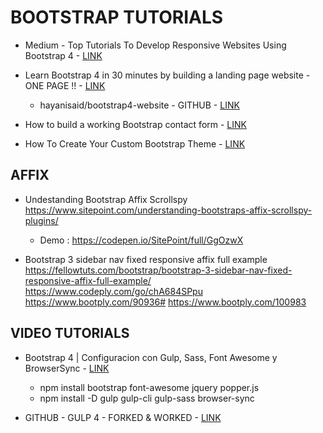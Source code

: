 # BOOTSTRAP TUTORIALS

* Medium - Top Tutorials To Develop Responsive Websites Using Bootstrap 4 - [LINK](https://medium.com/quick-code/top-tutorials-to-develop-responsive-websites-using-bootstrap-4-c934172f3ebd) 

* Learn Bootstrap 4 in 30 minutes by building a landing page website - ONE PAGE !! - [LINK](https://medium.freecodecamp.org/learn-bootstrap-4-in-30-minute-by-building-a-landing-page-website-guide-for-beginners-f64e03833f33)

  * hayanisaid/bootstrap4-website - GITHUB - [LINK](https://github.com/hayanisaid/bootstrap4-website)

* How to build a working Bootstrap contact form - [LINK](https://bootstrapious.com/p/how-to-build-a-working-bootstrap-contact-form)

* How To Create Your Custom Bootstrap Theme - [LINK](https://levelup.gitconnected.com/create-your-bootstrap-theme-4228aca9117a)

## AFFIX

* Undestanding Bootstrap Affix Scrollspy
  <https://www.sitepoint.com/understanding-bootstraps-affix-scrollspy-plugins/>
  * Demo : <https://codepen.io/SitePoint/full/GgOzwX>

* Bootstrap 3 sidebar nav fixed responsive affix full example
  <https://fellowtuts.com/bootstrap/bootstrap-3-sidebar-nav-fixed-responsive-affix-full-example/>
  <https://www.codeply.com/go/chA684SPpu>
  <https://www.bootply.com/90936#>
  <https://www.bootply.com/100983>

## VIDEO TUTORIALS

* Bootstrap 4 | Configuracion con Gulp, Sass, Font Awesome y BrowserSync - [LINK](https://www.youtube.com/watch?v=vdA6i5kGAtc)

  * npm install bootstrap font-awesome jquery popper.js
  * npm install -D gulp gulp-cli gulp-sass browser-sync

* GITHUB - GULP 4 - FORKED & WORKED - [LINK](https://github.com/JayeshLab)
